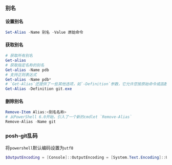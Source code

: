 
### 别名

#### 设置别名

```powershell
Set-Alias -Name 别名 -Value 原始命令
```

#### 获取别名

```powershell
# 获取所有别名
Get-alias 
# 获取指定名称的别名
Get-alias -Name pdb
# 支持正则表达式
Get-alias -Name pdb*
# `Get-Alias`还提供了一些其他选项，如`-Definition`参数，它允许您按原始命令或函数来过滤别名
Get-Alias -Definition git.exe
```

#### 删除别名

```powershell
Remove-Item Alias:<别名名称>
# 从PowerShell 6.0开始，引入了一个新的cmdlet `Remove-Alias`
Remove-Alias -Name git
```


### posh-git乱码

将`powershell`默认编码设置为`utf8`

```powershell
$OutputEncoding = [Console]::OutputEncoding = [System.Text.Encoding]::UTF8
```